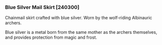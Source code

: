 ### Blue Silver Mail Skirt [240300]

Chainmail skirt crafted with blue silver. Worn by the wolf-riding Albinauric archers.

Blue silver is a metal born from the same mother as the archers themselves, and provides protection from magic and frost.